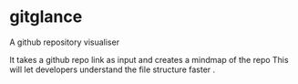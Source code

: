 # gitglance

A github repository visualiser 

It takes a github repo link as input and creates a mindmap of the repo 
This will let developers understand the file structure faster
.
